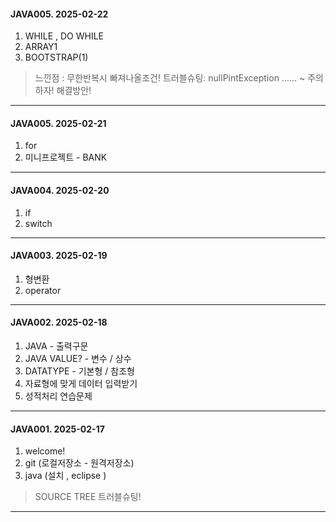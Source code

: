 
#### JAVA005. 2025-02-22  
 1.  WHILE , DO WHILE
 2.  ARRAY1
 3.  BOOTSTRAP(1)

> 느낀점 :  무한반복시  빠져나올조건!
> 트러블슈팅: nullPintException   ......  ~ 주의하자! 해결방안!  


---




#### JAVA005. 2025-02-21  
 1.  for
 2.  미니프로젝트 - BANK 
    

---





#### JAVA004. 2025-02-20    
 1. if
 2. switch 
    

---




#### JAVA003. 2025-02-19    
 1. 형변환
 2. operator 
    

---


#### JAVA002. 2025-02-18    
 1. JAVA - 출력구문
 2. JAVA VALUE?  - 변수 / 상수
 3. DATATYPE - 기본형 / 참조형
 4. 자료형에 맞게 데이터 입력받기
 5. 성적처리 연습문제
    

---

#### JAVA001. 2025-02-17    
 1. welcome!
 2. git (로컬저장소 - 원격저장소)
 3. java (설치 , eclipse )

> SOURCE TREE  트러블슈팅!


 ---

 
 
